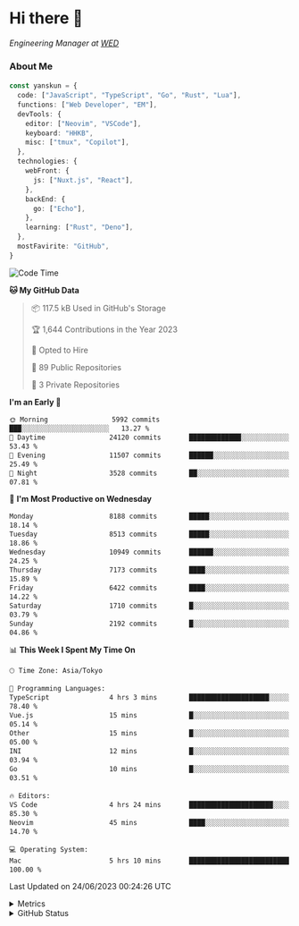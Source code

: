 # Hi there&nbsp;:wave:

<!-- ![Alt text](https://spotify-recently-played-readme.vercel.app/api?user=31kynbuubkiu3r4qh4hjuaglhfay) -->

_Engineering Manager at [WED](https://github.com/wedinc)_

### About Me

```ts
const yanskun = {
  code: ["JavaScript", "TypeScript", "Go", "Rust", "Lua"],
  functions: ["Web Developer", "EM"],
  devTools: {
    editor: ["Neovim", "VSCode"],
    keyboard: "HHKB",
    misc: ["tmux", "Copilot"],
  },
  technologies: {
    webFront: {
      js: ["Nuxt.js", "React"],
    },
    backEnd: {
      go: ["Echo"],
    },
    learning: ["Rust", "Deno"],
  },
  mostFavirite: "GitHub",
}
```

<!--START_SECTION:waka-->
![Code Time](http://img.shields.io/badge/Code%20Time-343%20hrs%2053%20mins-blue)

**🐱 My GitHub Data** 

> 📦 117.5 kB Used in GitHub's Storage 
 > 
> 🏆 1,644 Contributions in the Year 2023
 > 
> 💼 Opted to Hire
 > 
> 📜 89 Public Repositories 
 > 
> 🔑 3 Private Repositories 
 > 
**I'm an Early 🐤** 

```text
🌞 Morning                5992 commits        ███░░░░░░░░░░░░░░░░░░░░░░   13.27 % 
🌆 Daytime                24120 commits       █████████████░░░░░░░░░░░░   53.43 % 
🌃 Evening                11507 commits       ██████░░░░░░░░░░░░░░░░░░░   25.49 % 
🌙 Night                  3528 commits        ██░░░░░░░░░░░░░░░░░░░░░░░   07.81 % 
```
📅 **I'm Most Productive on Wednesday** 

```text
Monday                   8188 commits        █████░░░░░░░░░░░░░░░░░░░░   18.14 % 
Tuesday                  8513 commits        █████░░░░░░░░░░░░░░░░░░░░   18.86 % 
Wednesday                10949 commits       ██████░░░░░░░░░░░░░░░░░░░   24.25 % 
Thursday                 7173 commits        ████░░░░░░░░░░░░░░░░░░░░░   15.89 % 
Friday                   6422 commits        ████░░░░░░░░░░░░░░░░░░░░░   14.22 % 
Saturday                 1710 commits        █░░░░░░░░░░░░░░░░░░░░░░░░   03.79 % 
Sunday                   2192 commits        █░░░░░░░░░░░░░░░░░░░░░░░░   04.86 % 
```


📊 **This Week I Spent My Time On** 

```text
🕑︎ Time Zone: Asia/Tokyo

💬 Programming Languages: 
TypeScript               4 hrs 3 mins        ████████████████████░░░░░   78.40 % 
Vue.js                   15 mins             █░░░░░░░░░░░░░░░░░░░░░░░░   05.14 % 
Other                    15 mins             █░░░░░░░░░░░░░░░░░░░░░░░░   05.00 % 
INI                      12 mins             █░░░░░░░░░░░░░░░░░░░░░░░░   03.94 % 
Go                       10 mins             █░░░░░░░░░░░░░░░░░░░░░░░░   03.51 % 

🔥 Editors: 
VS Code                  4 hrs 24 mins       █████████████████████░░░░   85.30 % 
Neovim                   45 mins             ████░░░░░░░░░░░░░░░░░░░░░   14.70 % 

💻 Operating System: 
Mac                      5 hrs 10 mins       █████████████████████████   100.00 % 
```


 Last Updated on 24/06/2023 00:24:26 UTC
<!--END_SECTION:waka-->

<details>
  <summary>Metrics</summary>
  <img src="https://github.com/yanskun/yanskun/blob/main/github-metrics.svg" alt="Metrics">
</details>

<details>
  <summary>GitHub Status</summary>
  <picture>
    <source media="(prefers-color-scheme: dark)" srcset="https://raw.githubusercontent.com/yanskun/yanskun/master/profile-summary-card-output/nord_dark/0-profile-details.svg">
   <img src="https://raw.githubusercontent.com/yanskun/yanskun/master/profile-summary-card-output/default/0-profile-details.svg">
  </picture>
  <br>
  <picture>
    <source media="(prefers-color-scheme: dark)" srcset="https://raw.githubusercontent.com/yanskun/yanskun/master/profile-summary-card-output/nord_dark/1-repos-per-language.svg">
   <img src="https://raw.githubusercontent.com/yanskun/yanskun/master/profile-summary-card-output/default/1-repos-per-language.svg">
  </picture>
  <picture>
    <source media="(prefers-color-scheme: dark)" srcset="https://raw.githubusercontent.com/yanskun/yanskun/master/profile-summary-card-output/nord_dark/2-most-commit-language.svg">
   <img src="https://raw.githubusercontent.com/yanskun/yanskun/master/profile-summary-card-output/default/2-most-commit-language.svg">
  </picture>
  <br>
  <picture>
    <source media="(prefers-color-scheme: dark)" srcset="https://raw.githubusercontent.com/yanskun/yanskun/master/profile-summary-card-output/nord_dark/3-stats.svg">
   <img src="https://raw.githubusercontent.com/yanskun/yanskun/master/profile-summary-card-output/default/3-stats.svg">
  </picture>
  <picture>
    <source media="(prefers-color-scheme: dark)" srcset="https://raw.githubusercontent.com/yanskun/yanskun/master/profile-summary-card-output/nord_dark/4-productive-time.svg">
   <img src="https://raw.githubusercontent.com/yanskun/yanskun/master/profile-summary-card-output/default/4-productive-time.svg">
  </picture>
</details>
